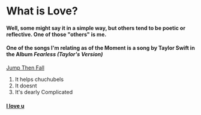 # **What is Love?**
#### Well, some might say it in a simple way, but others tend to be poetic or reflective. One of those "others" is me.
#### One of the songs I'm relating as of the Moment is a song by Taylor Swift in the Album *Fearless (Taylor's Version)*
[Jump Then Fall](https://www.youtube.com/watch?v=vUHDR6Rg3Y4&list=RDMMtMhiHrL7rPE&index=2)
1. It helps chuchubels
2. It doesnt
3. It's dearly Complicated
#### [I love u](https://www.youtube.com/watch?v=xvFZjo5PgG0)
